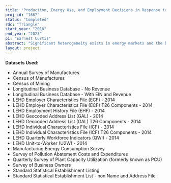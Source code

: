 ```yaml
---
title: "Production, Energy Use, and Employment Decisions in Response to Changes in Energy Production, Environmental Factors, and the Business Environment"
proj_id: "1667"
status: "Completed"
rdc: "Triangle"
start_year: "2018"
end_year: "2023"
pi: "Earnest Curtis"
abstract: "Significant heterogeneity exists in energy markets and the business environment across the United States. States and regions have adopted different strategies to address both the challenges of supplying electricity and the negative externalities associated with its production (e.g., emissions, pollutants). Variation in strategies leads to divergent energy market choices that differentially impact important economic outcomes. Theory suggests that plants facing variation in electricity prices should respond by adjusting output and employment, but it may be difficult to estimate the impact of electricity prices because they are often negotiated. Recent research finds that larger or better managed firms generally receive better prices than smaller or more poorly managed firms. We will use Census Bureau manufacturing and energy consumption data, together with matched employee-employer data from the Longitudinal Employer-Household Dynamics program, to assess the effects of energy market variation in relation to the following questions. How do plants adjust output and employment in response to changes in the business environment, changes in energy prices, and environmental shocks? Which types of workers are impacted by these adjustments, and do firms shift employment and output from plants located in regions that receive negative environmental or price shocks to plants located in regions that did not receive the shock? What firm and plant characteristics correlate with plant outcomes such as energy intensity and pollution intensity? What adjustments do plants and firms make in response to shocks (e.g., changes in the business environment, changes in energy prices, environmental shocks)? What plant characteristics correlate with the energy intensity, pollution intensity, and productivity of its production processes?"
layout: project
---
```


**Datasets Used:**

  - Annual Survey of Manufactures 
  - Census of Manufactures 
  - Census of Mining 
  - Longitudinal Business Database - No Revenue 
  - Longitudinal Business Database - With EIN and Revenue 
  - LEHD Employer Characteristics File (ECF) - 2014 
  - LEHD Employer Characteristics File (ECF) T26 Components - 2014 
  - LEHD Employment History File (EHF) - 2014 
  - LEHD Geocoded Address List (GAL) - 2014 
  - LEHD Geocoded Address List (GAL) T26 Components - 2014 
  - LEHD Individual Characteristics File (ICF) - 2014 
  - LEHD Individual Characteristics File (ICF) T26 Components - 2014 
  - LEHD Quarterly Workforce Indicators (QWI) - 2014 
  - LEHD Unit-to-Worker (U2W) - 2014 
  - Manufacturing Energy Consumption Survey 
  - Survey of Pollution Abatement Costs and Expenditures 
  - Quarterly Survey of Plant Capacity Utilization (formerly known as PCU) 
  - Survey of Business Owners 
  - Standard Statistical Establishment Listing 
  - Standard Statistical Establishment List - non Name and Address File 


